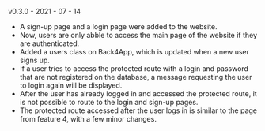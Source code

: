 v0.3.0 - 2021 - 07 - 14

- A sign-up page and a login page were added to the website.
- Now, users are only abble to access the main page of the website if they are authenticated.
- Added a users class on Back4App, which is updated when a new user signs up.
- If a user tries to access the protected route with a login and password that are not registered on the database, a message requesting the user to login again will be displayed.
- After the user has already logged in and accessed the protected route, it is not possible to route to the login and sign-up pages.
- The protected route accessed after the user logs in is similar to the page from feature 4, with a few minor changes.
